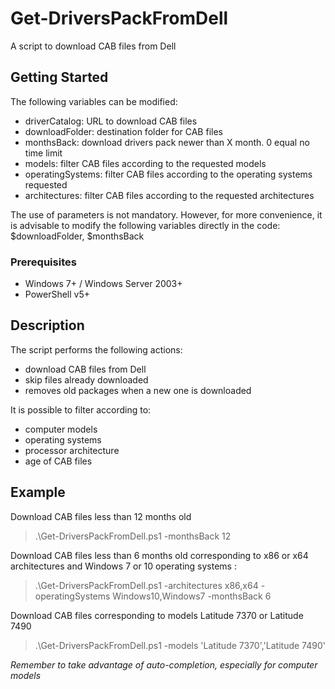 # Get-DriversPackFromDell

A script to download CAB files from Dell

## Getting Started

The following variables can be modified:
* driverCatalog: URL to download CAB files
* downloadFolder: destination folder for CAB files
* monthsBack: download drivers pack newer than X month. 0 equal no time limit
* models: filter CAB files according to the requested models
* operatingSystems: filter CAB files according to the operating systems requested
* architectures: filter CAB files according to the requested architectures

The use of parameters is not mandatory. 
However, for more convenience, it is advisable to modify the following variables directly in the code: $downloadFolder, $monthsBack

### Prerequisites

* Windows 7+ / Windows Server 2003+
* PowerShell v5+

## Description

The script performs the following actions:
* download CAB files from Dell
* skip files already downloaded
* removes old packages when a new one is downloaded

It is possible to filter according to:
* computer models
* operating systems
* processor architecture
* age of CAB files

## Example

Download CAB files less than 12 months old
> .\Get-DriversPackFromDell.ps1 -monthsBack 12

Download CAB files less than 6 months old corresponding to x86 or x64 architectures and Windows 7 or 10 operating systems :
> .\Get-DriversPackFromDell.ps1 -architectures x86,x64 -operatingSystems Windows10,Windows7 -monthsBack 6

Download CAB files corresponding to models Latitude 7370 or Latitude 7490
> .\Get-DriversPackFromDell.ps1 -models 'Latitude 7370','Latitude 7490'

*Remember to take advantage of auto-completion, especially for computer models*
